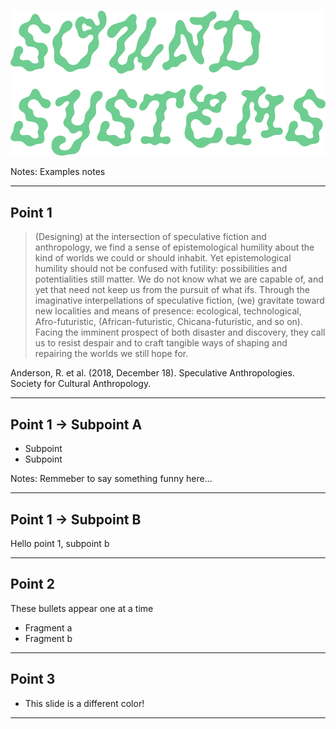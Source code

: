 ![titleImage](assets/images/soundSysPicnic_g_al.png)

Notes: Examples notes

---

## Point 1 

> (Designing) at the intersection of speculative fiction and anthropology, we find a sense of epistemological humility about the kind of worlds we could or should inhabit. Yet epistemological humility should not be confused with futility: possibilities and potentialities still matter. We do not know what we are capable of, and yet that need not keep us from the pursuit of what ifs. Through the imaginative interpellations of speculative fiction, (we) gravitate toward new localities and means of presence: ecological, technological, Afro-futuristic, (African-futuristic, Chicana-futuristic, and so on). Facing the imminent prospect of both disaster and discovery, they call us to resist despair and to craft tangible ways of shaping and repairing the worlds we still hope for.

Anderson, R. et al. (2018, December 18). Speculative Anthropologies. Society for Cultural Anthropology.

---

<!-- .element: data-background-image="assets/images/soundSysPicnic_g_al.png" -->
## Point 1 -> Subpoint A

* Subpoint
* Subpoint

Notes: Remmeber to say something funny here...

---
<!-- .element: data-iframe="https://www.youtube.com/embed/0fKBhvDjuy0?si=CZ6ekXglnuMQD5ug" -->
## Point 1 -> Subpoint B

Hello point 1, subpoint b

---

## Point 2

These bullets appear one at a time

* Fragment a <!-- .element: class="fragment" data-fragment-index="1" -->
* Fragment b <!-- .element: class="fragment" data-fragment-index="2" -->

---

<!-- .slide: data-background="#81ceff" -->
## Point 3

* This slide is a different color!

------
